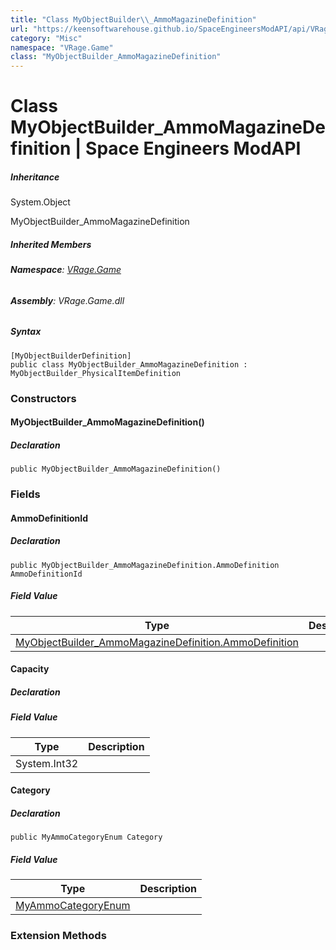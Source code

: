 ```yaml
---
title: "Class MyObjectBuilder\\_AmmoMagazineDefinition"
url: "https://keensoftwarehouse.github.io/SpaceEngineersModAPI/api/VRage.Game.MyObjectBuilder_AmmoMagazineDefinition.html"
category: "Misc"
namespace: "VRage.Game"
class: "MyObjectBuilder_AmmoMagazineDefinition"
---
```


# Class MyObjectBuilder\_AmmoMagazineDefinition | Space Engineers ModAPI

##### Inheritance

System.Object

MyObjectBuilder\_AmmoMagazineDefinition

##### Inherited Members

###### **Namespace**: [VRage.Game](https://keensoftwarehouse.github.io/SpaceEngineersModAPI/api/VRage.Game.html)

###### **Assembly**: VRage.Game.dll

##### Syntax

```
[MyObjectBuilderDefinition]
public class MyObjectBuilder_AmmoMagazineDefinition : MyObjectBuilder_PhysicalItemDefinition
```

### Constructors

#### MyObjectBuilder\_AmmoMagazineDefinition()

##### Declaration

```
public MyObjectBuilder_AmmoMagazineDefinition()
```

### Fields

#### AmmoDefinitionId

##### Declaration

```
public MyObjectBuilder_AmmoMagazineDefinition.AmmoDefinition AmmoDefinitionId
```

##### Field Value

| Type | Description |
| --- | --- |
| [MyObjectBuilder\_AmmoMagazineDefinition.AmmoDefinition](https://keensoftwarehouse.github.io/SpaceEngineersModAPI/api/VRage.Game.MyObjectBuilder_AmmoMagazineDefinition.AmmoDefinition.html) |     |

#### Capacity

##### Declaration

##### Field Value

| Type | Description |
| --- | --- |
| System.Int32 |     |

#### Category

##### Declaration

```
public MyAmmoCategoryEnum Category
```

##### Field Value

| Type | Description |
| --- | --- |
| [MyAmmoCategoryEnum](https://keensoftwarehouse.github.io/SpaceEngineersModAPI/api/VRage.Game.MyAmmoCategoryEnum.html) |     |

### Extension Methods